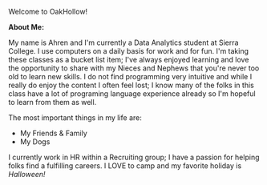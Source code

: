 Welcome to OakHollow! 

**About Me:**

My name is Ahren and I'm currently a Data Analytics student at Sierra College. I use computers on a daily basis for work and for fun. I'm taking these classes as a bucket list item; I've always enjoyed learning and love the opportunity to share with my Nieces and Nephews that you're never too old to learn new skills. I do not find programming very intuitive and while I really do enjoy the content I often feel lost; I know many of the folks in this class have a lot of programing language experience already so I'm hopeful to learn from them as well. 

The most important things in my life are:
- My Friends & Family
- My Dogs 

I currently work in HR within a Recruiting group; I have a passion for helping folks find a fulfilling careers. I LOVE to camp and my favorite holiday is _Halloween!_ 



